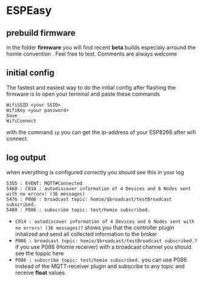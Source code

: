 # ESPEasy

## prebuild firmware

in the folder **firmware** you will find recent **beta** builds especialy arround the homie convention . Feel free to test. Comments are always welcome

## initial config

The fastest and easiest way to do the initial config after flashing the firmware is to open your terminal and paste these commands
```
WifiSSID <your SSID>
WifiKey <your password>
Save
WifiConnect
```
with the command `ip` you can get the ip-address of your ESP8266 after wifi connect.

## log output

when everything is configured correctly you should see this in your log

```
5355 : EVENT: MQTT#Connected
5468 : C014 : autodiscover information of 4 Devices and 6 Nodes sent with no errors! (36 messages)
5476 : P086 : broadcast topic: homie/$broadcast/testBroadcast subscribed.
5480 : P086 : subscribe topic: test/homie subscribed.
```


- `C014 : autodiscover information of 4 Devices and 6 Nodes sent with no errors! (36 messages)?` shows you that the controller plugin initalized and send all collected information to the broker
- `P086 : broadcast topic: homie/$broadcast/testBroadcast subscribed.?` if you use P086 (Homie receiver) with a broadcast channel you should see the toppic here
- `P086 : subscribe topic: test/homie subscribed.` you can use P086 instead of the MQTT-receiver plugin and subscribe to any topic and receive **float** values


